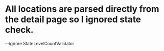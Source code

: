 # All locations are parsed directly from the detail page so I ignored state check.

--ignore StateLevelCountValidator 

